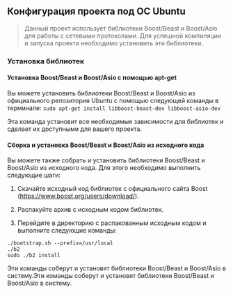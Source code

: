 ## Конфигурация проекта под ОС Ubuntu
> Данный проект использует библиотеки Boost/Beast и Boost/Asio для работы с сетевыми протоколами. Для успешной компиляции и запуска проекта необходимо установить эти библиотеки.

### Установка библиотек
#### Установка Boost/Beast и Boost/Asio с помощью apt-get
Вы можете установить библиотеки Boost/Beast и Boost/Asio из официального репозитория Ubuntu с помощью следующей команды в терминале:
``` sudo apt-get install libboost-beast-dev libboost-asio-dev ```

Эта команда установит все необходимые зависимости для библиотек и сделает их доступными для вашего проекта.

#### Сборка и установка Boost/Beast и Boost/Asio из исходного кода
Вы можете также собрать и установить библиотеки Boost/Beast и Boost/Asio из исходного кода. Для этого необходимо выполнить следующие шаги:

1. Скачайте исходный код библиотек с официального сайта Boost (https://www.boost.org/users/download/).

2. Распакуйте архив с исходным кодом библиотек.

3. Перейдите в директорию с распакованным исходным кодом и выполните следующие команды:
```
./bootstrap.sh --prefix=/usr/local
./b2
sudo ./b2 install
```
Эти команды соберут и установят библиотеки Boost/Beast и Boost/Asio в систему.Эти команды соберут и установят библиотеки Boost/Beast и Boost/Asio в систему.